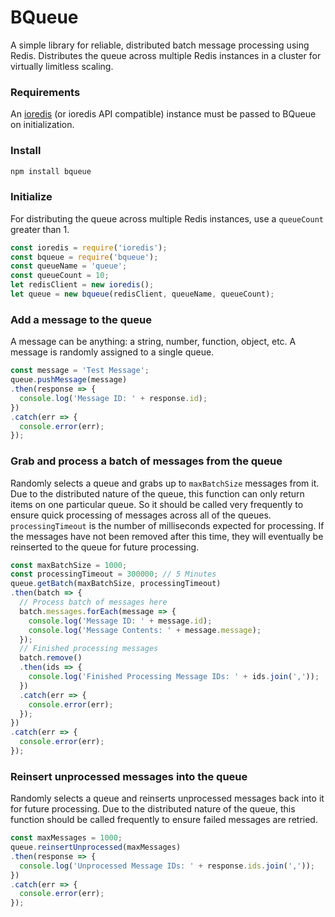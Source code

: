 # BQueue

A simple library for reliable, distributed batch message processing using Redis. Distributes the queue across multiple Redis instances in a cluster for virtually limitless scaling.

### Requirements

An [ioredis](https://github.com/luin/ioredis) (or ioredis API compatible) instance must be passed to BQueue on initialization.

### Install

```javascript
npm install bqueue
```

### Initialize

For distributing the queue across multiple Redis instances, use a `queueCount` greater than 1.

```javascript
const ioredis = require('ioredis');
const bqueue = require('bqueue');
const queueName = 'queue';
const queueCount = 10;
let redisClient = new ioredis();
let queue = new bqueue(redisClient, queueName, queueCount);
```

### Add a message to the queue

A message can be anything: a string, number, function, object, etc. A message is randomly assigned to a single queue.

```javascript
const message = 'Test Message';
queue.pushMessage(message)
.then(response => {
  console.log('Message ID: ' + response.id);
})
.catch(err => {
  console.error(err);
});
```

### Grab and process a batch of messages from the queue

Randomly selects a queue and grabs up to `maxBatchSize` messages from it. Due to the distributed nature of the queue, this function can only return items on one particular queue. So it should be called very frequently to ensure quick processing of messages across all of the queues. `processingTimeout` is the number of milliseconds expected for processing. If the messages have not been removed after this time, they will eventually be reinserted to the queue for future processing.

```javascript
const maxBatchSize = 1000;
const processingTimeout = 300000; // 5 Minutes
queue.getBatch(maxBatchSize, processingTimeout)
.then(batch => {
  // Process batch of messages here
  batch.messages.forEach(message => {
    console.log('Message ID: ' + message.id);
    console.log('Message Contents: ' + message.message);
  });
  // Finished processing messages
  batch.remove()
  .then(ids => {
    console.log('Finished Processing Message IDs: ' + ids.join(','));
  })
  .catch(err => {
    console.error(err);
  });
})
.catch(err => {
  console.error(err);
});
```

### Reinsert unprocessed messages into the queue

Randomly selects a queue and reinserts unprocessed messages back into it for future processing. Due to the distributed nature of the queue, this function should be called frequently to ensure failed messages are retried.

```javascript
const maxMessages = 1000;
queue.reinsertUnprocessed(maxMessages)
.then(response => {
  console.log('Unprocessed Message IDs: ' + response.ids.join(','));
})
.catch(err => {
  console.error(err);
});
```
